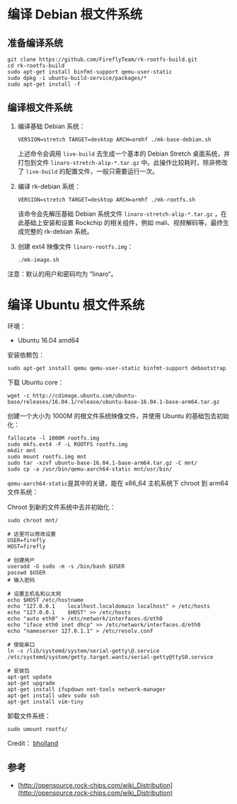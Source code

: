 # 编译 Debian 根文件系统

## 准备编译系统

``` shell
git clone https://github.com/FireflyTeam/rk-rootfs-build.git
cd rk-rootfs-build
sudo apt-get install binfmt-support qemu-user-static
sudo dpkg -i ubuntu-build-service/packages/*
sudo apt-get install -f
```

## 编译根文件系统

1. 编译基础 Debian 系统：

    ``` shell
    VERSION=stretch TARGET=desktop ARCH=armhf ./mk-base-debian.sh
    ```

    上述命令会调用 `live-build` 去生成一个基本的 Debian Stretch 桌面系统，并打包到文件 `linaro-stretch-alip-*.tar.gz` 中。此操作比较耗时，除非修改了 `live-build` 的配置文件，一般只需要运行一次。

2. 编译 rk-debian 系统：
    ``` shell
    VERSION=stretch TARGET=desktop ARCH=armhf ./mk-rootfs.sh
    ```

    该命令会先解压基础 Debian 系统文件 `linaro-stretch-alip-*.tar.gz` ，在此基础上安装和设置 Rockchip 的相关组件，例如 mali、视频解码等，最终生成完整的 rk-debian 系统。

3. 创建 ext4 映像文件 `linaro-rootfs.img`：

    ``` shell
    ./mk-image.sh
    ```

注意：默认的用户和密码均为 ”linaro“。

# 编译 Ubuntu 根文件系统

环境：

- Ubuntu 16.04 amd64

安装依赖包：

``` shell
sudo apt-get install qemu qemu-user-static binfmt-support debootstrap
```

下载 Ubuntu core：

``` shell
wget -c http://cdimage.ubuntu.com/ubuntu-base/releases/16.04.1/release/ubuntu-base-16.04.1-base-arm64.tar.gz
```

创建一个大小为 1000M 的根文件系统映像文件，并使用 Ubuntu 的基础包去初始化：

``` shell
fallocate -l 1000M rootfs.img
sudo mkfs.ext4 -F -L ROOTFS rootfs.img
mkdir mnt
sudo mount rootfs.img mnt
sudo tar -xzvf ubuntu-base-16.04.1-base-arm64.tar.gz -C mnt/
sudo cp -a /usr/bin/qemu-aarch64-static mnt/usr/bin/
```

`qemu-aarch64-static`是其中的关键，能在 x86_64 主机系统下 chroot 到 arm64 文件系统：

Chroot 到新的文件系统中去并初始化：

``` shell
sudo chroot mnt/

# 这里可以修改设置
USER=firefly
HOST=firefly

# 创建用户
useradd -G sudo -m -s /bin/bash $USER
passwd $USER
# 输入密码

# 设置主机名和以太网
echo $HOST /etc/hostname
echo "127.0.0.1    localhost.localdomain localhost" > /etc/hosts
echo "127.0.0.1    $HOST" >> /etc/hosts
echo "auto eth0" > /etc/network/interfaces.d/eth0
echo "iface eth0 inet dhcp" >> /etc/network/interfaces.d/eth0
echo "nameserver 127.0.1.1" > /etc/resolv.conf

# 使能串口
ln -s /lib/systemd/system/serial-getty\@.service /etc/systemd/system/getty.target.wants/serial-getty@ttyS0.service

# 安装包
apt-get update
apt-get upgrade
apt-get install ifupdown net-tools network-manager
apt-get install udev sudo ssh
apt-get install vim-tiny
```

卸载文件系统：

``` shell
sudo umount rootfs/
```

Credit： [bholland](https://forum.armbian.com/topic/6850-document-about-compiling-a-kernel-and-rootfs-for-the-firefly-boards/)

## 参考

- [http://opensource.rock-chips.com/wiki_Distribution](http://opensource.rock-chips.com/wiki_Distribution)
